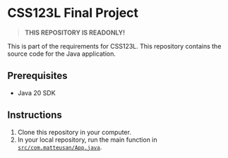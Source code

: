 # CSS123L Final Project
> **THIS REPOSITORY IS READONLY!**

This is part of the requirements for CSS123L. This repository contains the source code for the Java application.

## Prerequisites
- Java 20 SDK

## Instructions
1. Clone this repository in your computer.
2. In your local repository, run the main function in [`src/com.matteusan/App.java`](src/com/matteusan/App.java).